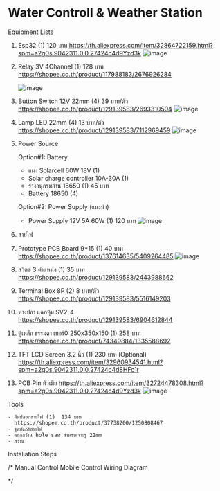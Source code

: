 # Water Controll & Weather Station

    

    


Equipment Lists
1. Esp32                  (1) 120 บาท
    https://th.aliexpress.com/item/32864722159.html?spm=a2g0s.9042311.0.0.27424c4d9Yzd3k
    ![image](https://user-images.githubusercontent.com/45023260/79830663-1bbc8f80-83d0-11ea-9492-b7a6209d60a1.png)
    
2. Relay 3V 4Channel      (1) 128 บาท
    https://shopee.co.th/product/117988183/2676926284
    
    ![image](https://user-images.githubusercontent.com/45023260/79830751-4870a700-83d0-11ea-98da-fbcd80382301.png)


3. Button Switch 12V 22mm     (4) 39 บาท/ตัว
    https://shopee.co.th/product/129139583/2693310504
    ![image](https://user-images.githubusercontent.com/45023260/79830847-7950dc00-83d0-11ea-9894-2c1c5df8d657.png)
    
    
4. Lamp LED 22mm           (4)  13 บาท/ตัว
    https://shopee.co.th/product/129139583/7112969459
    ![image](https://user-images.githubusercontent.com/45023260/79831042-da78af80-83d0-11ea-9a6b-fe69aa6c2906.png)


5. Power Source

    Option#1: Battery
      - แผง Solarcell 60W 18V   (1)
      - Solar charge controller 10A-30A (1)
      - รางอนุกรมถ่าน 18650     (1) 45 บาท
      - Battery 18650         (4)  
      
    Option#2: Power Supply (แนะนำ)
      - Power Supply 12V 5A 60W (1) 120 บาท
      ![image](https://user-images.githubusercontent.com/45023260/79831343-6f7ba880-83d1-11ea-9802-6daa3b336ba5.png)
      
        
6. สายไฟ
7. Prototype PCB ฺBoard 9*15 (1) 40 บาท
      https://shopee.co.th/product/137614635/5409264485
      ![image](https://user-images.githubusercontent.com/45023260/79831519-c5e8e700-83d1-11ea-9897-d8a24a397505.png)
      
8. สวิตซ์ 3 ตำแหน่ง (1) 35 บาท
      https://shopee.co.th/product/129139583/2443988662
9. Terminal Box 8P (2) 8 บาท/ตัว
      https://shopee.co.th/product/129139583/5516149203
10. หางปลา แฉกหุ้ม SV2-4
      https://shopee.co.th/product/129139583/6904612844
11. ตู้เหล็ก ธรรมดา เบอร์0 250x350x150  (1) 258 บาท
      https://shopee.co.th/product/74349884/1335588692
12. TFT LCD Screen 3.2 นิ้ว (1) 230 บาท (Optional)
      https://th.aliexpress.com/item/32960934541.html?spm=a2g0s.9042311.0.0.27424c4d8HFc1r
13. PCB Pin ตัวเมีย
      https://th.aliexpress.com/item/32724478308.html?spm=a2g0s.9042311.0.0.27424c4d9Yzd3k
      ![image](https://user-images.githubusercontent.com/45023260/79547143-b578f980-80bd-11ea-8824-3844270ea216.png)
      

      
Tools

    - คีมปลอกสายไฟ (1)  134 บาท
      https://shopee.co.th/product/37738200/1250808467
    - ชุดบัดกรีสายไฟ
    - ดอกสว่่าน hole saw สำหรับเจาะรู 22mm
    - สว่าน
    

Installation Steps

/* Manual Control
Mobile Control
  Wiring Diagram
  
*/
